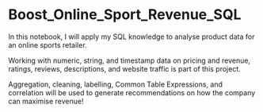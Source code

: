 # Boost_Online_Sport_Revenue_SQL
In this notebook, I will apply my SQL knowledge to analyse product data for an online sports retailer. 

Working with numeric, string, and timestamp data on pricing and revenue, ratings, reviews, descriptions, and website traffic is part of this project. 

Aggregation, cleaning, labelling, Common Table Expressions, and correlation will be used to generate recommendations on how the company can maximise revenue!
